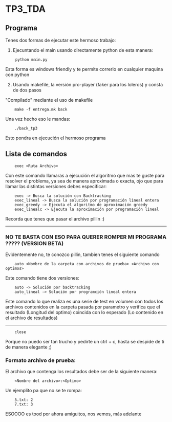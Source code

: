 # TP3_TDA

## Programa

Tenes dos formas de ejecutar este hermoso trabajo:

1. Ejecuntando el main usando directamente python de esta manera:
        
        python main.py 

Esta forma es windows friendly y te permite correrlo en cualquier maquina con python

2. Usando makefile, la versión pro-player (faker para los loleros) y consta de dos pasos 

"Compilado" mediante el uso de makefile 

        make -f entrega.mk back

Una vez hecho eso le mandas:  

        ./back_tp3

Esto pondra en ejecución el hermoso programa

## Lista de comandos

        exec <Ruta Archivo>

Con este comando llamaras a ejecución el algoritmo que mas te guste para resolver el problema, ya sea de manera aproximada o exacta, ojo que para llamar las distintas versiones debes especificar:

        exec -> Busca la solución con Backtracking
        exec_lineal -> Busca la solución por programación lineal entera
        exec_greedy -> Ejecuta el algoritmo de aproximación greedy
        exec_linealc -> Ejecuta la aproximación por programación lineal

Recorda que tenes que pasar el archivo pillin :) 

--- 

### NO TE BASTA CON ESO PARA QUERER ROMPER MI PROGRAMA ????? (VERSION BETA)

Evidentemente no, te conozco pillin, tambien tenes el siguiente comando 

        auto <Nombre de la carpeta con archivos de prueba> <Archivo con optimos>

Este comando tiene dos versiones:

        auto -> Solución por backtracking
        auto_lineal -> Solución por programción lineal entera 

Este comando lo que realiza es una serie de test en volumen con todos los archivos contenidos en la carpeta pasada por parametro y verifica que el resultado (Longitud del optimo) coincida con lo esperado (Lo contenido en el archivo de resultados)

---
        close 

Porque no puedo ser tan trucho y pedirte un ctrl + c, hasta se despide de ti de manera elegante ;) 

### Formato archivo de prueba:

El archivo que contenga los resultados debe ser de la siguiente manera:

        <Nombre del archivo>:<Optimo>

Un ejemplito pa que no se te rompa:

        5.txt: 2
        7.txt: 3

ESOOOO es tood por ahora amiguitos, nos vemos, más adelante